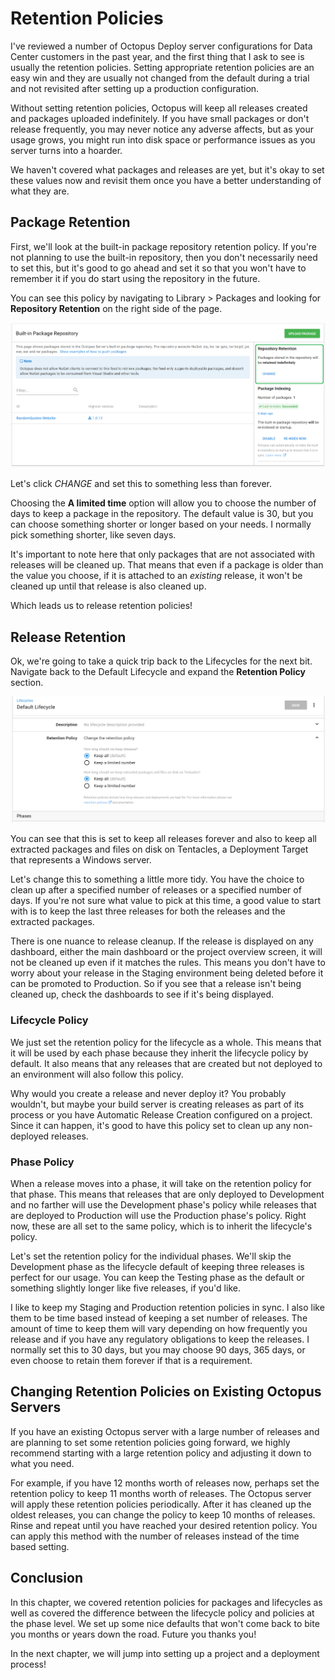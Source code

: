 # Retention Policies

I've reviewed a number of Octopus Deploy server configurations for Data Center customers in the past year, and the first thing that I ask to see is usually the retention policies. Setting appropriate retention policies are an easy win and they are usually not changed from the default during a trial and not revisited after setting up a production configuration.

Without setting retention policies, Octopus will keep all releases created and packages uploaded indefinitely. If you have small packages or don't release frequently, you may never notice any adverse affects, but as your usage grows, you might run into disk space or performance issues as you server turns into a hoarder.

We haven't covered what packages and releases are yet, but it's okay to set these values now and revisit them once you have a better understanding of what they are.

## Package Retention

First, we'll look at the built-in package repository retention policy. If you're not planning to use the built-in repository, then you don't necessarily need to set this, but it's good to go ahead and set it so that you won't have to remember it if you do start using the repository in the future.

You can see this policy by navigating to Library > Packages and looking for **Repository Retention** on the right side of the page.

![](images/chapter003-repository-retention.png)

Let's click *CHANGE* and set this to something less than forever.

Choosing the **A limited time** option will allow you to choose the number of days to keep a package in the repository. The default value is 30, but you can choose something shorter or longer based on your needs. I normally pick something shorter, like seven days.

It's important to note here that only packages that are not associated with releases will be cleaned up. That means that even if a package is older than the value you choose, if it is attached to an *existing* release, it won't be cleaned up until that release is also cleaned up.

Which leads us to release retention policies!

## Release Retention

Ok, we're going to take a quick trip back to the Lifecycles for the next bit. Navigate back to the Default Lifecycle and expand the **Retention Policy** section.

![](images/chapter003-lifecycle-retention.png)

You can see that this is set to keep all releases forever and also to keep all extracted packages and files on disk on Tentacles, a Deployment Target that represents a Windows server.

Let's change this to something a little more tidy. You have the choice to clean up after a specified number of releases or a specified number of days. If you're not sure what value to pick at this time, a good value to start with is to keep the last three releases for both the releases and the extracted packages.

There is one nuance to release cleanup. If the release is displayed on any dashboard, either the main dashboard or the project overview screen, it will not be cleaned up even if it matches the rules. This means you don't have to worry about your release in the Staging environment being deleted before it can be promoted to Production. So if you see that a release isn't being cleaned up, check the dashboards to see if it's being displayed.

### Lifecycle Policy

We just set the retention policy for the lifecycle as a whole. This means that it will be used by each phase because they inherit the lifecycle policy by default. It also means that any releases that are created but not deployed to an environment will also follow this policy.

Why would you create a release and never deploy it? You probably wouldn't, but maybe your build server is creating releases as part of its process or you have Automatic Release Creation configured on a project. Since it can happen, it's good to have this policy set to clean up any non-deployed releases.

### Phase Policy

When a release moves into a phase, it will take on the retention policy for that phase. This means that releases that are only deployed to Development and no farther will use the Development phase's policy while releases that are deployed to Production will use the Production phase's policy. Right now, these are all set to the same policy, which is to inherit the lifecycle's policy.

Let's set the retention policy for the individual phases. We'll skip the Development phase as the lifecycle default of keeping three releases is perfect for our usage. You can keep the Testing phase as the default or something slightly longer like five releases, if you'd like.

I like to keep my Staging and Production retention policies in sync. I also like them to be time based instead of keeping a set number of releases. The amount of time to keep them will vary depending on how frequently you release and if you have any regulatory obligations to keep the releases. I normally set this to 30 days, but you may choose 90 days, 365 days, or even choose to retain them forever if that is a requirement.

## Changing Retention Policies on Existing Octopus Servers

If you have an existing Octopus server with a large number of releases and are planning to set some retention policies going forward, we highly recommend starting with a large retention policy and adjusting it down to what you need.

For example, if you have 12 months worth of releases now, perhaps set the retention policy to keep 11 months worth of releases. The Octopus server will apply these retention policies periodically. After it has cleaned up the oldest releases, you can change the policy to keep 10 months of releases. Rinse and repeat until you have reached your desired retention policy. You can apply this method with the number of releases instead of the time based setting.

## Conclusion

In this chapter, we covered retention policies for packages and lifecycles as well as covered the difference between the lifecycle policy and policies at the phase level. We set up some nice defaults that won't come back to bite you months or years down the road. Future you thanks you!

In the next chapter, we will jump into setting up a project and a deployment process!